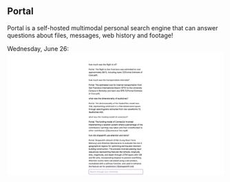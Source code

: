 ## Portal

Portal is a self-hosted multimodal personal search engine that can answer questions about files, messages, web history and footage!

Wednesday, June 26:
![alt text](images/jun26.png)